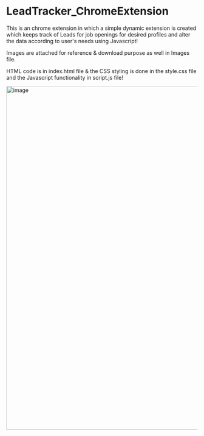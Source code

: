 # LeadTracker_ChromeExtension

This is an chrome extension in which a simple dynamic extension is created which keeps track of Leads for job openings for desired profiles and alter the data according to user's needs using Javascript!

Images are attached for reference & download purpose as well in Images file.

HTML code is in index.html file & the CSS styling is done in the style.css file and the Javascript functionality in script.js file!

<img width="903" alt="image" src="https://user-images.githubusercontent.com/81765508/186161103-ac24a1e4-7b76-4fa0-9af8-805d441542c7.png">

